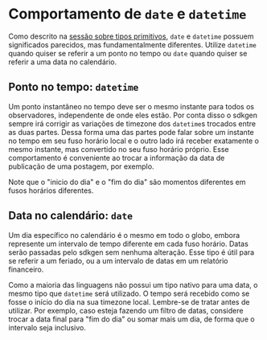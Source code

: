 # Comportamento de `date` e `datetime`

Como descrito na [sessão sobre tipos primitivos](../descrevendo-api.md), `date` e `datetime` possuem significados parecidos, mas fundamentalmente diferentes. Utilize `datetime` quando quiser se referir a um ponto no tempo ou `date` quando quiser se referir a uma data no calendário.

## Ponto no tempo: `datetime`

Um ponto instantâneo no tempo deve ser o mesmo instante para todos os observadores, independente de onde eles estão. Por conta disso o sdkgen sempre irá corrigir as variações de timezone dos `datetime`s trocados entre as duas partes. Dessa forma uma das partes pode falar sobre um instante no tempo em seu fuso horário local e o outro lado irá receber exatamente o mesmo instante, mas convertido no seu fuso horário próprio. Esse comportamento é conveniente ao trocar a informação da data de publicação de uma postagem, por exemplo.

Note que o "inicio do dia" e o "fim do dia" são momentos diferentes em fusos horários diferentes.

## Data no calendário: `date`

Um dia específico no calendário é o mesmo em todo o globo, embora represente um intervalo de tempo diferente em cada fuso horário. Datas serão passadas pelo sdkgen sem nenhuma alteração. Esse tipo é útil para se referir a um feriado, ou a um intervalo de datas em um relatório financeiro.

Como a maioria das linguagens não possui um tipo nativo para uma data, o mesmo tipo que `datetime` será utilizado. O tempo será recebido como se fosse o início do dia na sua timezone local. Lembre-se de tratar antes de utilizar. Por exemplo, caso esteja fazendo um filtro de datas, considere trocar a data final para "fim do dia" ou somar mais um dia, de forma que o intervalo seja inclusivo.
